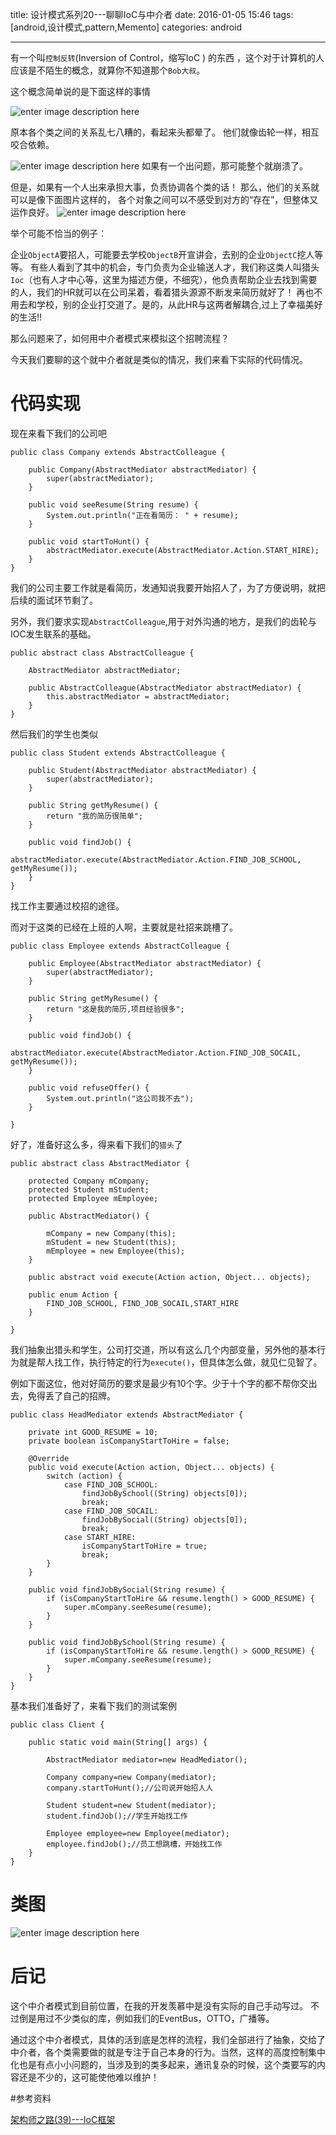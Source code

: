 title: 设计模式系列20---聊聊IoC与中介者
date: 2016-01-05 15:46 
tags: [android,设计模式,pattern,Memento]
categories: android

------

有一个叫`控制反转`(Inversion of Control，缩写IoC ) 的东西 ，这个对于计算机的人应该是不陌生的概念，就算你不知道那个`Bob大叔`。

这个概念简单说的是下面这样的事情

![enter image description here](http://7xl9zd.com1.z0.glb.clouddn.com/%E4%B9%B1%E9%BA%BB_%E8%80%A6%E5%90%88%E5%85%B3%E7%B3%BB.JPG)

原本各个类之间的关系乱七八糟的，看起来头都晕了。
他们就像齿轮一样，相互咬合依赖。

![enter image description here](http://7xl9zd.com1.z0.glb.clouddn.com/%E9%BD%BF%E8%BD%AE_%E8%80%A6%E5%90%88%E5%85%B3%E7%B3%BB_full.jpg)
如果有一个出问题，那可能整个就崩溃了。

但是，如果有一个人出来承担大事，负责协调各个类的话！
那么，他们的关系就可以是像下面图片这样的，
各个对象之间可以不感受到对方的“存在”，但整体又运作良好。
![enter image description here](http://7xl9zd.com1.z0.glb.clouddn.com/%E9%BD%BF%E8%BD%AE_%E8%A7%A3%E8%80%A6%E5%90%88_full.jpg)

 举个可能不恰当的例子：
 
 企业`ObjectA`要招人，可能要去学校`ObjectB`开宣讲会，去别的企业`ObjectC`挖人等等。
 有些人看到了其中的机会，专门负责为企业输送人才，我们称这类人叫猎头`Ioc`（也有人才中心等，这里为描述方便，不细究），他负责帮助企业去找到需要的人，我们的HR就可以在公司呆着，看着猎头源源不断发来简历就好了！
 再也不用去和学校，别的企业打交道了。是的，从此HR与这两者解耦合,过上了幸福美好的生活!!

那么问题来了，如何用中介者模式来模拟这个招聘流程？
 
今天我们要聊的这个就中介者就是类似的情况，我们来看下实际的代码情况。
 

<!--more-->

# 代码实现

现在来看下我们的公司吧

	public class Company extends AbstractColleague {
	
	    public Company(AbstractMediator abstractMediator) {
	        super(abstractMediator);
	    }
	
	    public void seeResume(String resume) {
	        System.out.println("正在看简历： " + resume);
	    }
	
	    public void startToHunt() {
	        abstractMediator.execute(AbstractMediator.Action.START_HIRE);
	    }
	}
 我们的公司主要工作就是看简历，发通知说我要开始招人了，为了方便说明，就把后续的面试环节剩了。

另外，我们要求实现`AbstractColleague`,用于对外沟通的地方，是我们的齿轮与IOC发生联系的基础。

	public abstract class AbstractColleague {
	
	    AbstractMediator abstractMediator;
	
	    public AbstractColleague(AbstractMediator abstractMediator) {
	        this.abstractMediator = abstractMediator;
	    }
	}
 
  然后我们的学生也类似
  
	public class Student extends AbstractColleague {
		
	    public Student(AbstractMediator abstractMediator) {
	        super(abstractMediator);
	    }
	
	    public String getMyResume() {
	        return "我的简历很简单";
	    }
	
	    public void findJob() {
	        abstractMediator.execute(AbstractMediator.Action.FIND_JOB_SCHOOL, getMyResume());
	    }
	}
找工作主要通过校招的途径。

而对于这类的已经在上班的人啊，主要就是社招来跳槽了。


	public class Employee extends AbstractColleague {
	
	    public Employee(AbstractMediator abstractMediator) {
	        super(abstractMediator);
	    }
	
	    public String getMyResume() {
	        return "这是我的简历,项目经验很多";
	    }
	
	    public void findJob() {
	        abstractMediator.execute(AbstractMediator.Action.FIND_JOB_SOCAIL, getMyResume());
	    }
	
	    public void refuseOffer() {
	        System.out.println("这公司我不去");
	    }
	
	}


好了，准备好这么多，得来看下我们的`猎头`了

	public abstract class AbstractMediator {
	
	    protected Company mCompany;
	    protected Student mStudent;
	    protected Employee mEmployee;
	
	    public AbstractMediator() {
	
	        mCompany = new Company(this);
	        mStudent = new Student(this);
	        mEmployee = new Employee(this);
	    }
	
	    public abstract void execute(Action action, Object... objects);
	
	    public enum Action {
	        FIND_JOB_SCHOOL, FIND_JOB_SOCAIL,START_HIRE
	    }
	
	}

我们抽象出猎头和学生，公司打交道，所以有这么几个内部变量，另外他的基本行为就是帮人找工作，执行特定的行为`execute()`，但具体怎么做，就见仁见智了。

例如下面这位，他对好简历的要求是最少有10个字。少于十个字的都不帮你交出去，免得丢了自己的招牌。

	public class HeadMediator extends AbstractMediator {
	
	    private int GOOD_RESUME = 10;	
	    private boolean isCompanyStartToHire = false;
	
	    @Override
	    public void execute(Action action, Object... objects) {
	        switch (action) {
	            case FIND_JOB_SCHOOL:
	                findJobBySchool((String) objects[0]);
	                break;
	            case FIND_JOB_SOCAIL:
	                findJobBySocial((String) objects[0]);
	                break;
	            case START_HIRE:
	                isCompanyStartToHire = true;
	                break;
	        }
	    }
	
	    public void findJobBySocial(String resume) {
	        if (isCompanyStartToHire && resume.length() > GOOD_RESUME) {
	            super.mCompany.seeResume(resume);
	        }
	    }
	
	    public void findJobBySchool(String resume) {
	        if (isCompanyStartToHire && resume.length() > GOOD_RESUME) {
	            super.mCompany.seeResume(resume);
	        }
	    }
	}

基本我们准备好了，来看下我们的测试案例

	public class Client {
	
	    public static void main(String[] args) {
	
	        AbstractMediator mediator=new HeadMediator();
	        	
	        Company company=new Company(mediator);
	        company.startToHunt();//公司说开始招人人	
 
	        Student student=new Student(mediator);
	        student.findJob();//学生开始找工作
	
	        Employee employee=new Employee(mediator);
	        employee.findJob();//员工想跳槽，开始找工作	
	    }
	}
 
# 类图

![enter image description here](http://7xl9zd.com1.z0.glb.clouddn.com/%E5%82%B2%E6%B8%B8%E6%88%AA%E5%9B%BE20160105152709.png)


# 后记

这个中介者模式到目前位置，在我的开发羡慕中是没有实际的自己手动写过。
不过倒是用过不少类似的库，例如我们的EventBus，OTTO，广播等。

通过这个中介者模式，具体的活到底是怎样的流程，我们全部进行了抽象，交给了中介者，各个类需要做的就是专注于自己本身的行为。当然，这样的高度控制集中化也是有点小小问题的，当涉及到的类多起来，通讯复杂的时候，这个类要写的内容还是不少的，这可能使他难以维护！


#参考资料

[架构师之路(39)---IoC框架](http://blog.sina.com.cn/s/blog_8b7263d10101agyd.html) 
 